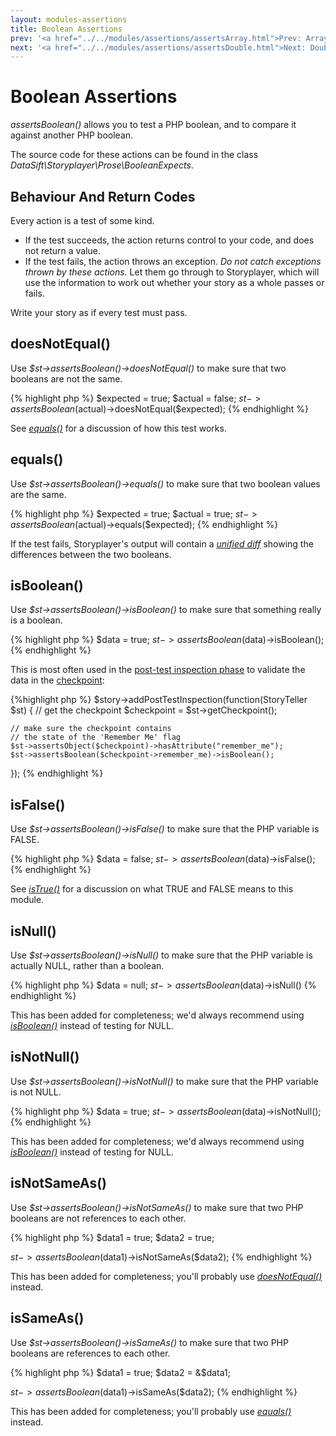 ```yaml
---
layout: modules-assertions
title: Boolean Assertions
prev: '<a href="../../modules/assertions/assertsArray.html">Prev: Array Assertions</a>'
next: '<a href="../../modules/assertions/assertsDouble.html">Next: Double Assertions</a>'
---
```


# Boolean Assertions

_assertsBoolean()_ allows you to test a PHP boolean, and to compare it against another PHP boolean.

The source code for these actions can be found in the class _DataSift\Storyplayer\Prose\BooleanExpects_.

## Behaviour And Return Codes

Every action is a test of some kind.

* If the test succeeds, the action returns control to your code, and does not return a value.
* If the test fails, the action throws an exception. _Do not catch exceptions thrown by these actions._ Let them go through to Storyplayer, which will use the information to work out whether your story as a whole passes or fails.

Write your story as if every test must pass.

## doesNotEqual()

Use _$st->assertsBoolean()->doesNotEqual()_ to make sure that two booleans are not the same.

{% highlight php %}
$expected = true;
$actual   = false;
$st->assertsBoolean($actual)->doesNotEqual($expected);
{% endhighlight %}

See _[equals()](#equals)_ for a discussion of how this test works.

## equals()

Use _$st->assertsBoolean()->equals()_ to make sure that two boolean values are the same.

{% highlight php %}
$expected = true;
$actual   = true;
$st->assertsBoolean($actual)->equals($expected);
{% endhighlight %}

If the test fails, Storyplayer's output will contain a _[unified diff](http://en.wikipedia.org/wiki/Diff#Unified_format)_ showing the differences between the two booleans.

## isBoolean()

Use _$st->assertsBoolean()->isBoolean()_ to make sure that something really is a boolean.

{% highlight php %}
$data = true;
$st->assertsBoolean($data)->isBoolean();
{% endhighlight %}

This is most often used in the [post-test inspection phase](../../stories/post-test-inspection.html) to validate the data in the [checkpoint](../../stories/the-checkpoint.html):

{%highlight php %}
$story->addPostTestInspection(function(StoryTeller $st) {
    // get the checkpoint
    $checkpoint = $st->getCheckpoint();

    // make sure the checkpoint contains
    // the state of the 'Remember Me' flag
    $st->assertsObject($checkpoint)->hasAttribute("remember_me");
    $st->assertsBoolean($checkpoint->remember_me)->isBoolean();
});
{% endhighlight %}

## isFalse()

Use _$st->assertsBoolean()->isFalse()_ to make sure that the PHP variable is FALSE.

{% highlight php %}
$data = false;
$st->assertsBoolean($data)->isFalse();
{% endhighlight %}

See _[isTrue()](#istrue)_ for a discussion on what TRUE and FALSE means to this module.

## isNull()

Use _$st->assertsBoolean()->isNull()_ to make sure that the PHP variable is actually NULL, rather than a boolean.

{% highlight php %}
$data = null;
$st->assertsBoolean($data)->isNull()
{% endhighlight %}

This has been added for completeness; we'd always recommend using _[isBoolean()](#isboolean)_ instead of testing for NULL.

## isNotNull()

Use _$st->assertsBoolean()->isNotNull()_ to make sure that the PHP variable is not NULL.

{% highlight php %}
$data = true;
$st->assertsBoolean($data)->isNotNull();
{% endhighlight %}

This has been added for completeness; we'd always recommend using _[isBoolean()](#isboolean)_ instead of testing for NULL.

## isNotSameAs()

Use _$st->assertsBoolean()->isNotSameAs()_ to make sure that two PHP booleans are not references to each other.

{% highlight php %}
$data1 = true;
$data2 = true;

$st->assertsBoolean($data1)->isNotSameAs($data2);
{% endhighlight %}

This has been added for completeness; you'll probably use _[doesNotEqual()](#doesnotequal)_ instead.

## isSameAs()

Use _$st->assertsBoolean()->isSameAs()_ to make sure that two PHP booleans are references to each other.

{% highlight php %}
$data1 = true;
$data2 = &$data1;

$st->assertsBoolean($data1)->isSameAs($data2);
{% endhighlight %}

This has been added for completeness; you'll probably use _[equals()](#equals)_ instead.
